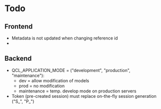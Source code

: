 Todo
====

Frontend
--------

- Metadata is not updated when changing reference id
- 

Backend
-------

- QCL_APPLICATION_MODE = ("development", "production", "maintenance"):
  - dev = allow modification of models
  - prod = no modification
  - maintenance = temp. develop mode on production servers
- Token (pre-created session) must replace on-the-fly session generation ("S_", "P_")